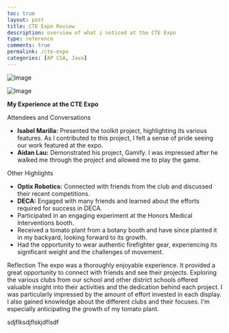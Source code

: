 ```yaml
---
toc: true
layout: post
title: CTE Expo Review
description: overview of what i noticed at the CTE Expo
type: reference
comments: true
permalink: /cte-expo
categories: [AP CSA, Java]
---
```


![Image](https://github.com/user-attachments/assets/564ecfab-2d39-411c-bd9d-ea395f5e919a)



![Image](https://github.com/user-attachments/assets/6c89bbfd-8ef9-4da0-b4d5-c3b1bb265cd3)



**My Experience at the CTE Expo**

Attendees and Conversations
*   **Isabel Marilla:** Presented the toolkit project, highlighting its various features. As I contributed to this project, I felt a sense of pride seeing our work featured at the expo.
*   **Aidan Lau:** Demonstrated his project, Gamify. I was impressed after he walked me through the project and allowed me to play the game.

Other Highlights
*   **Optix Robotics:** Connected with friends from the club and discussed their recent competitions.
*   **DECA:** Engaged with many friends and learned about the efforts required for success in DECA.
*   Participated in an engaging experiment at the Honors Medical Interventions booth.
*   Received a tomato plant from a botany booth and have since planted it in my backyard, looking forward to its growth.
*   Had the opportunity to wear authentic firefighter gear, experiencing its significant weight and the challenges of movement.

Reflection
The expo was a thoroughly enjoyable experience. It provided a great opportunity to connect with friends and see their projects. Exploring the various clubs from our school and other district schools offered valuable insight into their activities and the dedication behind each project. I was particularly impressed by the amount of effort invested in each display. I also gained knowledge about the different clubs and their focuses. I'm especially anticipating the growth of my tomato plant. 


sdjflksdjflskjdflsdf